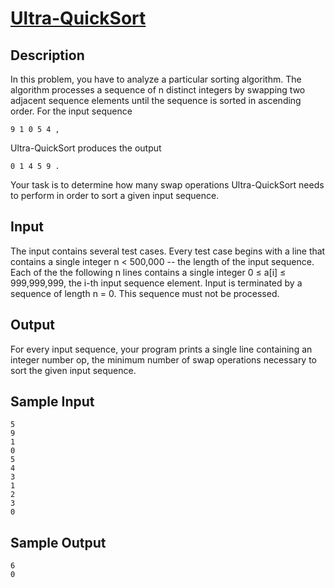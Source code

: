 # [Ultra-QuickSort](http://poj.org/problem?id=2299)

## Description

In this problem, you have to analyze a particular sorting algorithm. The algorithm processes a sequence of n distinct integers by swapping two adjacent sequence elements until the sequence is sorted in ascending order. For the input sequence 

```
9 1 0 5 4 ,
```

Ultra-QuickSort produces the output 

```
0 1 4 5 9 .
```

Your task is to determine how many swap operations Ultra-QuickSort needs to perform in order to sort a given input sequence.

## Input

The input contains several test cases. Every test case begins with a line that contains a single integer n < 500,000 -- the length of the input sequence. Each of the the following n lines contains a single integer 0 ≤ a[i] ≤ 999,999,999, the i-th input sequence element. Input is terminated by a sequence of length n = 0. This sequence must not be processed.

## Output

For every input sequence, your program prints a single line containing an integer number op, the minimum number of swap operations necessary to sort the given input sequence.

## Sample Input
```
5
9
1
0
5
4
3
1
2
3
0
```

## Sample Output
```
6
0
```
